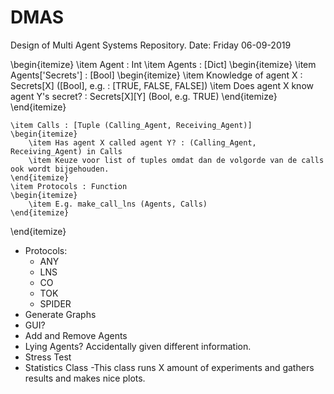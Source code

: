 # DMAS
Design of Multi Agent Systems Repository.
Date: Friday 06-09-2019

\begin{itemize}
    \item Agent : Int
    \item Agents : [Dict]
    \begin{itemize}
        \item Agents['Secrets'] : [Bool]
        \begin{itemize}
            \item Knowledge of agent X : Secrets[X] ([Bool], e.g. : [TRUE, FALSE, FALSE])
            \item Does agent X know agent Y's secret? : Secrets[X][Y] (Bool, e.g. TRUE) 
        \end{itemize}
    \end{itemize}
    
    \item Calls : [Tuple (Calling_Agent, Receiving_Agent)]
    \begin{itemize}
        \item Has agent X called agent Y? : (Calling_Agent, Receiving_Agent) in Calls
        \item Keuze voor list of tuples omdat dan de volgorde van de calls ook wordt bijgehouden.
    \end{itemize}
    \item Protocols : Function 
    \begin{itemize}
        \item E.g. make_call_lns (Agents, Calls)
    \end{itemize}
\end{itemize}

* Protocols:
  - ANY
  - LNS
  - CO
  - TOK
  - SPIDER
 * Generate Graphs
 * GUI?
 * Add and Remove Agents
 * Lying Agents? Accidentally given different information.
 * Stress Test
 * Statistics Class
  -This class runs X amount of experiments and gathers results and makes nice plots.
  
